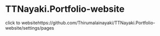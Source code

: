 # TTNayaki.Portfolio-website
click to websitehttps://github.com/Thirumalainayaki/TTNayaki.Portfolio-website/settings/pages
